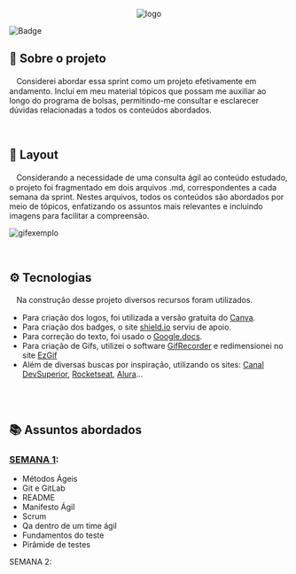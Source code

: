 <div align = "center">

![logo](https://gitlab.com/letsquicia/compass/-/raw/main/images/sprint1.JPG)
</div>

![Badge](https://img.shields.io/badge/Sprint1-Em_Andamento-%237159c1?style=for-the-badge&logo=ghost)

## 🔎 Sobre o projeto
ㅤConsiderei abordar essa sprint como um projeto efetivamente em andamento. Incluí em meu material tópicos que possam me auxiliar ao longo do programa de bolsas, permitindo-me consultar e esclarecer dúvidas relacionadas a todos os conteúdos abordados.
<br>

<br/>

## 🎨 Layout 
ㅤConsiderando a necessidade de uma consulta ágil ao conteúdo estudado, o projeto foi fragmentado em dois arquivos .md, correspondentes a cada semana da sprint. Nestes arquivos, todos os conteúdos são abordados por meio de tópicos, enfatizando os assuntos mais relevantes e incluindo imagens para facilitar a compreensão.

![gifexemplo](https://gitlab.com/letsquicia/compass/-/raw/main/images/gif1n.gif)
<br>

<br/>

## ⚙ Tecnologias
ㅤNa construção desse projeto diversos recursos foram utilizados.
* Para criação dos logos, foi utilizada a versão gratuita do [Canva](https://www.canva.com/). 
* Para criação dos badges, o site [shield.io](https://shields.io/) serviu de apoio. 
* Para correção do texto, foi usado o [Google.docs](docs.google.com). 
* Para criação de Gifs, utilizei o software [GifRecorder](https://www.gifrecorder.com/download.htm) e redimensionei no site [EzGif](https://ezgif.com/)
* Além de diversas buscas por inspiração, utilizando os sites: [Canal DevSuperior](https://www.youtube.com/watch?v=jIa8R69pKh8&ab_channel=DevSuperior), [Rocketseat](https://blog.rocketseat.com.br/como-fazer-um-bom-readme/#-logo-ou-banner), [Alura](https://www.alura.com.br/artigos/escrever-bom-readme)... 
<br>
<br>

## 📚 Assuntos abordados
### [SEMANA 1](https://gitlab.com/letsquicia/compass/-/blob/main/Sprint%201%20-%20Processos%20%C3%81geis%20e%20Fundamentos%20de%20Teste/SEMANA%201.md):
* Métodos Ágeis
* Git e GitLab
* README
* Manifesto Ágil
* Scrum
* Qa dentro de um time ágil
* Fundamentos do teste
* Pirâmide de testes

SEMANA 2:



